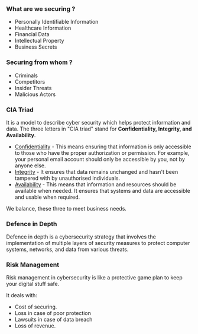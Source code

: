 ### What are we securing ?

+ Personally Identifiable Information
+ Healthcare Information
+ Financial Data
+ Intellectual Property
+ Business Secrets

### Securing from whom ?

+ Criminals
+ Competitors
+ Insider Threats
+ Malicious Actors 

### CIA Triad

It is a model to describe cyber security which helps protect information and data. The three letters in "CIA triad" stand for **Confidentiality, Integrity, and Availability**.

- <u>Confidentiality</u> - This means ensuring that information is only accessible to those who have the proper authorization or permission. For example, your personal email account should only be accessible by you, not by anyone else.
- <u>Integrity</u> - It ensures that data remains unchanged and hasn't been tampered with by unauthorised individuals.
- <u>Availability</u> - This means that information and resources should be available when needed. It ensures that systems and data are accessible and usable when required. 

We balance, these three to meet business needs.

### Defence in Depth

Defence in depth is a cybersecurity strategy that involves the implementation of multiple layers of security measures to protect computer systems, networks, and data from various threats.

### Risk Management

Risk management in cybersecurity is like a protective game plan to keep your digital stuff safe.

It deals with:
- Cost of securing.
- Loss in case of poor protection
- Lawsuits in case of data breach
- Loss of revenue.